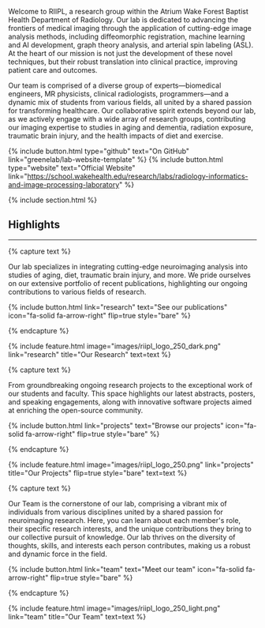 ---
---

Welcome to RIIPL, a research group within the Atrium Wake Forest Baptist Health Department of Radiology. Our lab is dedicated to advancing the frontiers of medical imaging through the application of cutting-edge image analysis methods, including diffeomorphic registration, machine learning and AI development, graph theory analysis, and arterial spin labeling (ASL). At the heart of our mission is not just the development of these novel techniques, but their robust translation into clinical practice, improving patient care and outcomes.

Our team is comprised of a diverse group of experts—biomedical engineers, MR physicists, clinical radiologists, programmers—and a dynamic mix of students from various fields, all united by a shared passion for transforming healthcare. Our collaborative spirit extends beyond our lab, as we actively engage with a wide array of research groups, contributing our imaging expertise to studies in aging and dementia, radiation exposure, traumatic brain injury, and the health impacts of diet and exercise.

{%
  include button.html
  type="github"
  text="On GitHub"
  link="greenelab/lab-website-template"
%}
{%
  include button.html
  type="website"
  text="Official Website"
  link="https://school.wakehealth.edu/research/labs/radiology-informatics-and-image-processing-laboratory"
%}

{% include section.html %}

## Highlights
****
{% capture text %}

Our lab specializes in integrating cutting-edge neuroimaging analysis into studies of aging, diet, traumatic brain injury, and more. We pride ourselves on our extensive portfolio of recent publications, highlighting our ongoing contributions to various fields of research.

{%
  include button.html
  link="research"
  text="See our publications"
  icon="fa-solid fa-arrow-right"
  flip=true
  style="bare"
%}

{% endcapture %}

{%
  include feature.html
  image="images/riipl_logo_250_dark.png"
  link="research"
  title="Our Research"
  text=text
%}

{% capture text %}

From groundbreaking ongoing research projects to the exceptional work of our students and faculty. This space highlights our latest abstracts, posters, and speaking engagements, along with innovative software projects aimed at enriching the open-source community.

{%
  include button.html
  link="projects"
  text="Browse our projects"
  icon="fa-solid fa-arrow-right"
  flip=true
  style="bare"
%}

{% endcapture %}

{%
  include feature.html
  image="images/riipl_logo_250.png"
  link="projects"
  title="Our Projects"
  flip=true
  style="bare"
  text=text
%}

{% capture text %}

Our Team is the cornerstone of our lab, comprising a vibrant mix of individuals from various disciplines united by a shared passion for neuroimaging research. Here, you can learn about each member's role, their specific research interests, and the unique contributions they bring to our collective pursuit of knowledge. Our lab thrives on the diversity of thoughts, skills, and interests each person contributes, making us a robust and dynamic force in the field.

{%
  include button.html
  link="team"
  text="Meet our team"
  icon="fa-solid fa-arrow-right"
  flip=true
  style="bare"
%}

{% endcapture %}

{%
  include feature.html
  image="images/riipl_logo_250_light.png"
  link="team"
  title="Our Team"
  text=text
%}
